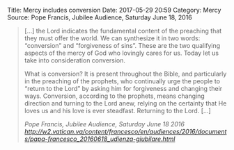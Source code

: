 Title: Mercy includes conversion
Date: 2017-05-29 20:59
Category: Mercy
Source: Pope Francis, Jubilee Audience, Saturday June 18, 2016

<blockquote>
[...] the Lord indicates the fundamental content of the preaching that they must
offer the world. We can synthesize it in two words: “conversion” and
“forgiveness of sins”. These are the two qualifying aspects of the mercy of God
who lovingly cares for us. Today let us take into consideration conversion.

What is conversion? It is present throughout the Bible, and particularly in the
preaching of the prophets, who continually urge the people to “return to the
Lord” by asking him for forgiveness and changing their ways. Conversion,
according to the prophets, means changing direction and turning to the Lord
anew, relying on the certainty that He loves us and his love is ever steadfast.
Returning to the Lord.  [...]
<footer>
<cite>Pope Francis, Jubilee Audience, Saturday June 18 2016</cite>
<cite><a href=
"http://w2.vatican.va/content/francesco/en/audiences/2016/documents/papa-francesco_20160618_udienza-giubilare.html">http://w2.vatican.va/content/francesco/en/audiences/2016/documents/papa-francesco_20160618_udienza-giubilare.html</a></cite>
</footer>
</blockquote>

